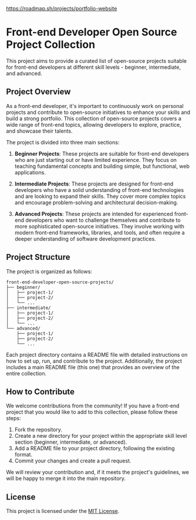 https://roadmap.sh/projects/portfolio-website
# Front-end Developer Open Source Project Collection

This project aims to provide a curated list of open-source projects suitable for front-end developers at different skill levels - beginner, intermediate, and advanced.

## Project Overview

As a front-end developer, it's important to continuously work on personal projects and contribute to open-source initiatives to enhance your skills and build a strong portfolio. This collection of open-source projects covers a wide range of front-end topics, allowing developers to explore, practice, and showcase their talents.

The project is divided into three main sections:

1. **Beginner Projects**: These projects are suitable for front-end developers who are just starting out or have limited experience. They focus on teaching fundamental concepts and building simple, but functional, web applications.

2. **Intermediate Projects**: These projects are designed for front-end developers who have a solid understanding of front-end technologies and are looking to expand their skills. They cover more complex topics and encourage problem-solving and architectural decision-making.

3. **Advanced Projects**: These projects are intended for experienced front-end developers who want to challenge themselves and contribute to more sophisticated open-source initiatives. They involve working with modern front-end frameworks, libraries, and tools, and often require a deeper understanding of software development practices.

## Project Structure

The project is organized as follows:

```
front-end-developer-open-source-projects/
├── beginner/
│   ├── project-1/
│   ├── project-2/
│   └── ...
├── intermediate/
│   ├── project-1/
│   ├── project-2/
│   └── ...
└── advanced/
    ├── project-1/
    ├── project-2/
    └── ...
```

Each project directory contains a README file with detailed instructions on how to set up, run, and contribute to the project. Additionally, the project includes a main README file (this one) that provides an overview of the entire collection.

## How to Contribute

We welcome contributions from the community! If you have a front-end project that you would like to add to this collection, please follow these steps:

1. Fork the repository.
2. Create a new directory for your project within the appropriate skill level section (beginner, intermediate, or advanced).
3. Add a README file to your project directory, following the existing format.
4. Commit your changes and create a pull request.

We will review your contribution and, if it meets the project's guidelines, we will be happy to merge it into the main repository.

## License

This project is licensed under the [MIT License](LICENSE).

